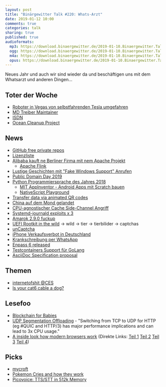 ```yaml
---
layout: post
title: "Binärgewitter Talk #220: Whats-Arzt"
date: 2019-01-12 10:00
comments: true
categories: talk
sharing: true
published: true
audioformats:
  mp3: https://download.binaergewitter.de/2019-01-10.Binaergewitter.Talk.220.mp3
  ogg: https://download.binaergewitter.de/2019-01-10.Binaergewitter.Talk.220.ogg
  m4a: https://download.binaergewitter.de/2019-01-10.Binaergewitter.Talk.220.m4a
  opus: https://download.binaergewitter.de/2019-01-10.Binaergewitter.Talk.220.opus
---
```

Neues Jahr und auch wir sind wieder da und beschäftigen uns mit dem Whatsarzt und anderen Dingen...

## Toter der Woche
- [Roboter in Vegas von selbstfahrenden Tesla umgefahren](https://i.redd.it/0j5pt53yp5921.jpg)
- [MD Treiber Maintainer](http://www.linux-magazin.de/news/maintainer-des-md-treibers-gestorben/)
- [ISDN](http://www.linux-magazin.de/news/linux-5-0-rc1-ohne-isdn-mit-adiantum/)
- [Ocean Cleanup Project](https://www.heise.de/newsticker/meldung/The-Ocean-Cleanup-Vorlaeufiges-Aus-fuer-Plastikmuell-Faenger-4264790.html)

## News
- [GitHub free private repos](https://www.heise.de/newsticker/meldung/Private-Repositories-auf-GitHub-nun-kostenlos-4267448.html)
- [Lizenzliste](https://opensource.org/licenses/alphabetical)
- [Alibaba kauft ne Berliner Firma mit nem Apache Projekt](https://boerse.ard.de/aktien/alibaba-kauft-sich-in-berlin-ein102.html)
  * [Apache Flink](
https://www.heise.de/newsticker/meldung/Investitionsrekord-2018-Deutsche-Startups-konnten-4-6-Milliarden-Euro-einsacken-4271137.html)
- [Lustige Geschichten mit "Fake Windows Support" Anrufen](https://twitter.com/grauhut/status/1082650738927591425)
- [Public Domain Day 2019](https://law.duke.edu/cspd/publicdomainday/2019/)
- [Python Programmiersprache des Jahres 2018]( https://www.heise.de/developer/meldung/Programmiersprachen-Ranking-Python-ist-Sprache-des-Jahres-2018-4267763.html
)
  * [MIT AppInventor - Android Apps mit Scratch bauen](http://ai2.appinventor.mit.edu/)
  * [NativeScript Playground](https://play.nativescript.org/)
- [Transfer data via animated QR codes](https://github.com/divan/txqr)
- [China auf dem Mond gelandet](https://science.slashdot.org/story/19/01/03/141245/china-lifts-mysterious-veil-by-landing-probe-on-far-side-of-the-moon)
- [CPU-agnostischer Cache Side-Channel Angriff](https://www.theregister.co.uk/2019/01/05/boffins_beat_page_cache/)
- [Systemd-journald exploits x 3](https://www.openwall.com/lists/oss-security/2019/01/09/3)
- [Amarok 2.9.0 fuckup](https://old.reddit.com/r/linux/comments/ad1s7w/warning_amarok_290_can_wipe_your_home_recursively/)
- [UEFI Rootkit in the wild](https://tech.slashdot.org/story/19/01/01/2148232/first-ever-uefi-rootkit-tied-to-sednit-apt)
 -> wild -> tier -> tierbilider -> captchas
- [unCaptcha](http://uncaptcha.cs.umd.edu/)
- [iPhone Verkaufsverbot in Deutschland](https://www.heise.de/mac-and-i/meldung/iPhone-Verkaufsverbot-in-Deutschland-tritt-in-Kraft-4264894.html)
- [Krankschreibung per WhatsApp](https://www.heise.de/newsticker/meldung/Krankschreibung-per-WhatsApp-stoesst-auf-Kritik-4264982.html)
- [Enpass 6 released](https://www.enpass.io/introducing-enpass-6-crafted-with-the-spirit-of-himalayas/)
- [Testcontainers Support für GoLang](https://gianarb.it/blog/testcontainers-go)
- [AsciiDoc Specification proposal](https://asciidoctor.org/news/2019/01/07/asciidoc-spec-proposal/)

## Themen
- [internetofshit @CES](https://twitter.com/edzitron/status/1083476320808398849/photo/1)
- [Is your cat6 cable a dog?](http://www.bluejeanscable.com/articles/is-your-cat6-a-dog.htm)

## Lesefoo

- [Blockchain for Babies](https://www.amazon.com/Blockchain-Babies-University-Chris-Ferrie/dp/1492680788/)
- [UDP Segmentation Offloading](http://vger.kernel.org/lpc_net2018_talks/willemdebruijn-lpc2018-udpgso-paper-DRAFT-1.pdf)  - "Switching from TCP to UDP for HTTP
(eg #QUIC and HTTP/3) has major performance implications and can lead to 3x CPU usage."
- [A inside look how modern browsers work](https://twitter.com/addyosmani/status/1082177515618295808) (Direkte Links: [Teil 1](
https://developers.google.com/web/updates/2018/09/inside-browser-part1) [Teil 2](https://developers.google.com/web/updates/2018/09/inside-browser-part2) [Teil
3](https://developers.google.com/web/updates/2018/09/inside-browser-part3) [Teil 4](https://developers.google.com/web/updates/2018/09/inside-browser-part4))


## Picks
- [mycroft](https://mycroft.ai/)
- [Pokemon Cries and how they work](https://hackaday.com/2019/01/04/pokemon-cries-and-how-they-work/)
- [Picovoice: TTS/STT in 512k Memory](https://hackaday.com/2019/01/01/picovoice-puts-smarts-offline-in-512k-of-memory/)
